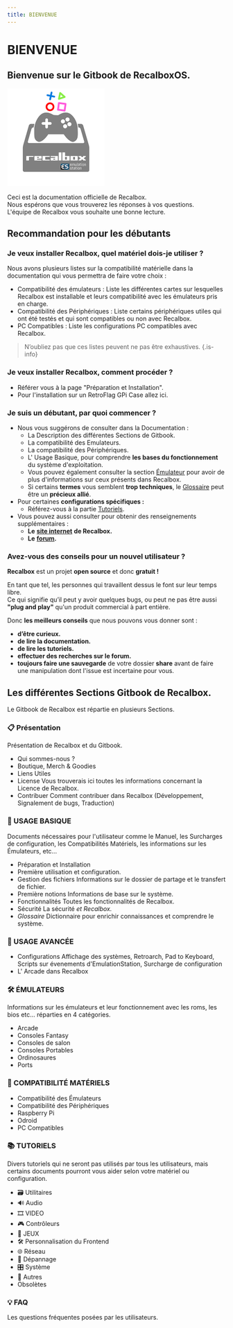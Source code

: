 ```yaml
---
title: BIENVENUE
---
```


# BIENVENUE

## Bienvenue sur le Gitbook de RecalboxOS.

![](/migration-images/image%20%28111%29.png)

Ceci est la documentation officielle de Recalbox.  
Nous espérons que vous trouverez les réponses à vos questions.  
L'équipe de Recalbox vous souhaite une bonne lecture.​

## Recommandation pour les débutants

### Je veux installer Recalbox, quel matériel dois-je utiliser ?

Nous avons plusieurs listes sur la compatibilité matérielle dans la documentation qui vous permettra de faire votre choix :

*  Compatibilité des émulateurs : Liste les différentes cartes sur lesquelles Recalbox est installable et leurs compatibilité avec les émulateurs pris en charge. 
*  Compatibilité des Périphériques : Liste certains périphériques utiles qui ont été testés et qui sont compatibles ou non avec Recalbox. 
*  PC Compatibles : Liste les configurations PC compatibles avec Recalbox.


>N’oubliez pas que ces listes peuvent ne pas être exhaustives.
{.is-info}

### Je veux installer Recalbox, comment procéder ?

* Référer vous à la page "Préparation et Installation".
* Pour l'installation sur un RetroFlag GPi Case allez ici.

### Je suis un débutant, par quoi commencer ?

* Nous vous suggérons de consulter dans la Documentation :
  * La Description des différentes Sections de Gitbook.
  * La compatibilité des Emulateurs.
  * La compatibilité des Périphériques.
  * L' Usage Basique, pour comprendre **les bases du fonctionnement** du système d'exploitation.
  * Vous pouvez également consulter la section [Émulateur](/fr/emulateurs/arcade) pour avoir de plus d'informations sur ceux présents dans Recalbox.
  * Si certains **termes** vous semblent **trop techniques**, le [Glossaire](/fr/usage-basique/glossaire) peut être un **précieux allié**. 
* Pour certaines **configurations spécifiques :**
  *  Référez-vous à la partie [Tutoriels](/fr/tutoriels). 
* Vous pouvez aussi consulter pour obtenir des renseignements supplémentaires : 
  * **Le** [**site internet**](https://www.recalbox.com/fr/) **de Recalbox.**
  * **Le** [**forum**](https://forum.recalbox.com/)**.**

### Avez-vous des conseils pour un nouvel utilisateur ?

**Recalbox** est un projet **open source** et donc **gratuit !**

En tant que tel, les personnes qui travaillent dessus le font sur leur temps libre.  
Ce qui signifie qu’il peut y avoir quelques bugs, ou peut ne pas être aussi **"plug and play"** qu'un produit commercial à part entière.

Donc **les meilleurs conseils** que nous pouvons vous donner sont :

* **d’être curieux.**
* **de lire la documentation.**
* **de lire les tutoriels.**
* **effectuer des recherches sur le forum.**
* **toujours faire une sauvegarde** de votre dossier **share** avant de faire une manipulation dont l'issue est incertaine pour vous.

## Les différentes Sections Gitbook de Recalbox.

Le Gitbook de Recalbox est répartie en plusieurs Sections.



### 📋 Présentation

Présentation de Recalbox et du Gitbook.

* Qui sommes-nous ?
* Boutique, Merch & Goodies
* Liens Utiles
* License Vous trouverais ici toutes les informations concernant la Licence de Recalbox.
* Contribuer Comment contribuer dans Recalbox \(Développement, Signalement de bugs, Traduction\)



###  📔 USAGE BASIQUE

Documents nécessaires pour l'utilisateur comme le Manuel, les Surcharges de configuration, les Compatibilités Matériels, les informations sur les Émulateurs, etc...

* Préparation et Installation
* Première utilisation et configuration.
* Gestion des fichiers Informations sur le dossier de partage et le transfert de fichier.
* Première notions Informations de base sur le système.
* Fonctionnalités Toutes les fonctionnalités de Recalbox.
* Sécurité La sécurité _et Recalbox._
* _Glossaire_ Dictionnaire pour enrichir connaissances et comprendre le système.



### 🔨 USAGE AVANCÉE

* Configurations Affichage des systèmes, Retroarch, Pad to Keyboard, Scripts sur évenements d'EmulationStation, Surcharge de configuration   
* L' Arcade dans Recalbox



### 🛠️ ÉMULATEURS

Informations sur les émulateurs et leur fonctionnement avec les roms, les bios etc... réparties en 4 catégories.

* Arcade
* Consoles Fantasy
* Consoles de salon
* Consoles Portables
* Ordinosaures
* Ports



### 🔧 COMPATIBILITÉ MATÉRIELS

* Compatibilité des Émulateurs
* Compatibilité des Périphériques
* Raspberry Pi
* Odroid
* PC Compatibles



### 📚 TUTORIELS

Divers tutoriels qui ne seront pas utilisés par tous les utilisateurs, mais certains documents pourront vous aider selon votre matériel ou configuration.

* 🗃️ Utilitaires
* 🔊 Audio
* 🎞️ VIDEO
* 🎮 Contrôleurs
* 💾 JEUX
* 🛠️ Personnalisation du Frontend
* 🌐 Réseau
* 🔖 Dépannage
* 🎛️ Système
* 📌 Autres
* Obsolètes



###  💡 FAQ

Les questions fréquentes posées par les utilisateurs.



